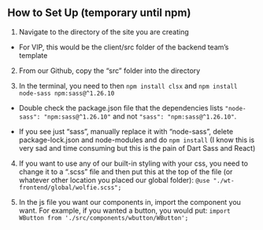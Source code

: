## How to Set Up (temporary until npm)

1. Navigate to the directory of the site you are creating

* For VIP, this would be the client/src folder of the backend team’s template

2. From our Github, copy the “src” folder into the directory

3. In the terminal, you need to then ```npm install clsx``` and ```npm install node-sass npm:sass@^1.26.10```

* Double check the package.json file that the dependencies lists ```"node-sass": "npm:sass@^1.26.10"``` and not ```"sass": "npm:sass@^1.26.10"```.

* If you see just “sass”, manually replace it with “node-sass”, delete package-lock.json and node-modules and do ```npm install``` (I know this is very sad and time consuming but this is the pain of Dart Sass and React)

4. If you want to use any of our built-in styling with your css, you need to change it to a “.scss” file and then put this at the top of the file (or whatever other location you placed our global folder): ```@use "./wt-frontend/global/wolfie.scss";```

5. In the js file you want our components in, import the component you want. For example, if you wanted a button, you would put: ```import WButton from './src/components/wbutton/WButton';```
